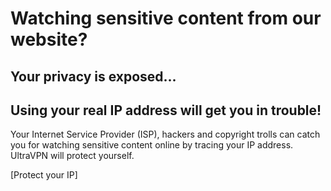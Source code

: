 
# Watching sensitive content from our website?
## Your privacy is exposed...
## Using your real IP address will get you in trouble!

Your Internet Service Provider (ISP), hackers and copyright trolls can catch you for watching sensitive content online by tracing your IP address. UltraVPN will protect yourself.

[Protect your IP]
